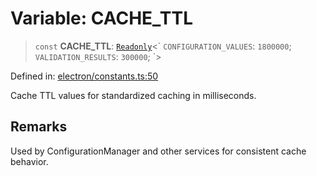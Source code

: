 # Variable: CACHE\_TTL

> `const` **CACHE\_TTL**: [`Readonly`](https://www.typescriptlang.org/docs/handbook/utility-types.html#readonlytype)\<\` `CONFIGURATION_VALUES`: `1800000`; `VALIDATION_RESULTS`: `300000`; \`\>

Defined in: [electron/constants.ts:50](https://github.com/Nick2bad4u/Uptime-Watcher/blob/dca5483e793478722cd3e6e125cafcec5fc771f0/electron/constants.ts#L50)

Cache TTL values for standardized caching in milliseconds.

## Remarks

Used by ConfigurationManager and other services for consistent cache behavior.
